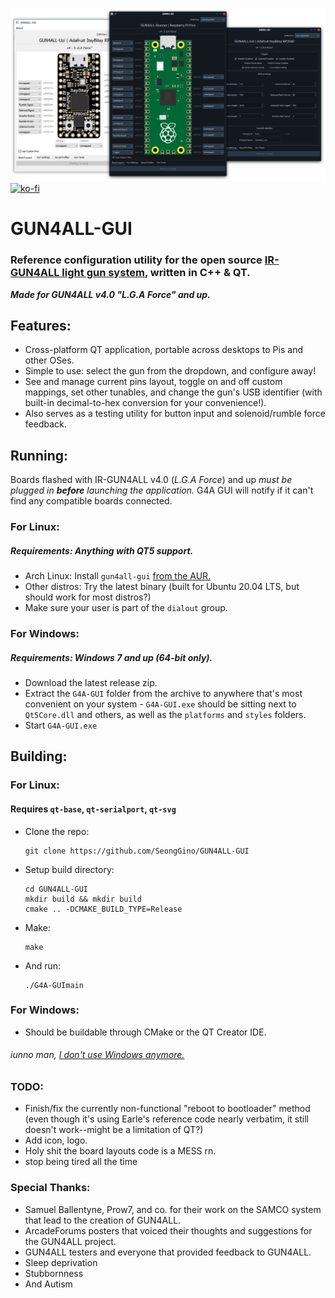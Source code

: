 ![header](G4ALL-screenies.png)
[![ko-fi](https://ko-fi.com/img/githubbutton_sm.svg)](https://ko-fi.com/Z8Z5NNXWL)

# GUN4ALL-GUI
### Reference configuration utility for the open source [IR-GUN4ALL light gun system](https://github.com/SeongGino/ir-light-gun-plus), written in C++ & QT.

***Made for GUN4ALL v4.0 "L.G.A Force" and up.***

## Features:
 - Cross-platform QT application, portable across desktops to Pis and other OSes.
 - Simple to use: select the gun from the dropdown, and configure away!
 - See and manage current pins layout, toggle on and off custom mappings, set other tunables, and change the gun's USB identifier (with built-in decimal-to-hex conversion for your convenience!).
 - Also serves as a testing utility for button input and solenoid/rumble force feedback.

## Running:
Boards flashed with IR-GUN4ALL v4.0 (*L.G.A Force*) and up *must be plugged in **before** launching the application.* G4A GUI will notify if it can't find any compatible boards connected.

### For Linux:
##### Requirements: Anything with QT5 support.
 - Arch Linux: Install `gun4all-gui` [from the AUR.](https://aur.archlinux.org/packages/gun4all-gui)
 - Other distros: Try the latest binary (built for Ubuntu 20.04 LTS, but should work for most distros?)
 - Make sure your user is part of the `dialout` group.

### For Windows:
##### Requirements: Windows 7 and up (64-bit only).
 - Download the latest release zip.
 - Extract the `G4A-GUI` folder from the archive to anywhere that's most convenient on your system - `G4A-GUI.exe` should be sitting next to `Qt5Core.dll` and others, as well as the `platforms` and `styles` folders.
 - Start `G4A-GUI.exe`

## Building:
### For Linux:
#### Requires `qt-base`, `qt-serialport`, `qt-svg`
 - Clone the repo:
   ```
   git clone https://github.com/SeongGino/GUN4ALL-GUI
   ```
 - Setup build directory:
   ```
   cd GUN4ALL-GUI
   mkdir build && mkdir build
   cmake .. -DCMAKE_BUILD_TYPE=Release
   ```
 - Make:
   ```
   make
   ```
 - And run:
   ```
   ./G4A-GUImain
   ```
### For Windows:
 - Should be buildable through CMake or the QT Creator IDE.
###### iunno man, [I don't use Windows anymore.](https://youtu.be/PAFvWdszwFA)

### TODO:
 - Finish/fix the currently non-functional "reboot to bootloader" method (even though it's using Earle's reference code nearly verbatim, it still doesn't work--might be a limitation of QT?)
 - Add icon, logo.
 - Holy shit the board layouts code is a MESS rn.
 - stop being tired all the time

### Special Thanks:
 - Samuel Ballentyne, Prow7, and co. for their work on the SAMCO system that lead to the creation of GUN4ALL.
 - ArcadeForums posters that voiced their thoughts and suggestions for the GUN4ALL project.
 - GUN4ALL testers and everyone that provided feedback to GUN4ALL.
 - Sleep deprivation
 - Stubbornness
 - And Autism
